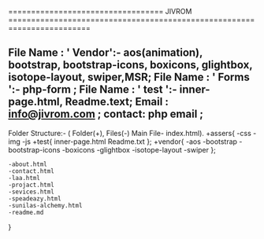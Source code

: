 ==================================  JIVROM  ========================================================================



File Name : ' Vendor':- aos(animation), bootstrap, bootstrap-icons, boxicons, glightbox, isotope-layout, swiper,MSR;
File Name : ' Forms ':- php-form ;
File Name : ' test  ':- inner-page.html, Readme.text;
Email : info@jivrom.com ;
contact: php email ;
--------------------------------------------------------------------------------------------------------------------


Folder Structure:- ( Folder(+), Files(-)   Main File- index.html).
+assers{
    -css
    -img
    -js
    +test{
        inner-page.html
        Readme.txt
    };
    +vendor{
          -aos
          -bootstrap
          -bootstrap-icons
          -boxicons
          -glightbox
          -isotope-layout
          -swiper
    };

    -about.html
    -contact.html
    -laa.html
    -projact.html
    -sevices.html
    -speadeazy.html
    -sunilas-alchemy.html
    -readme.md

}
